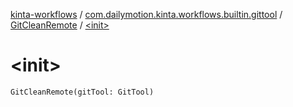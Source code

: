[kinta-workflows](../../index.md) / [com.dailymotion.kinta.workflows.builtin.gittool](../index.md) / [GitCleanRemote](index.md) / [&lt;init&gt;](./-init-.md)

# &lt;init&gt;

`GitCleanRemote(gitTool: GitTool)`